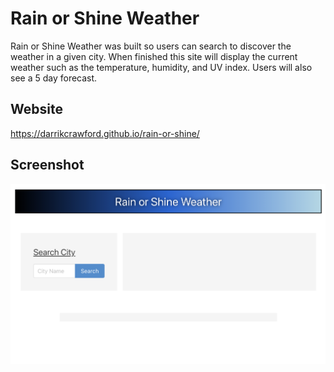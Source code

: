 # Rain or Shine Weather
Rain or Shine Weather was built so users can search to discover the weather in a given city. When finished this site will display the current weather such as the temperature, humidity, and UV index. Users will also see a 5 day forecast.

## Website
https://darrikcrawford.github.io/rain-or-shine/

## Screenshot
![home-page-screen-shot](./assets/images/rain-or-shine.png)
